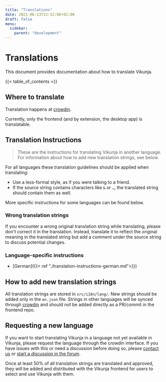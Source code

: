 ```yaml
---
title: "Translations"
date: 2021-06-23T22:52:06+02:00
draft: false
menu:
  sidebar:
    parent: "development"
---
```


# Translations

This document provides documentation about how to translate Vikunja.

{{< table_of_contents >}}

## Where to translate

Translation happens at [crowdin](https://crowdin.com/project/vikunja).

Currently, only the frontend (and by extension, the desktop app) is translatable.

## Translation Instructions

> These are the instructions for translating Vikunja in another language.
> For information about how to add new translation strings, see below.

For all languages these translation guidelines should be applied when translating:

* Use a less-formal style, as if you were talking to a friend.
* If the source string contains characters like `&` or `…`, the translated string should contain them as well.

More specific instructions for some languages can be found below.

### Wrong translation strings

If you encounter a wrong original translation string while translating, please don't correct it in the translation.
Instead, translate it to reflect the original meaning in the translated string but add a comment under the source string to discuss potential changes.

### Language-specific instructions

* [German]({{< ref "./translation-instructions-german.md">}})

## How to add new translation strings

All translation strings are stored in `src/i18n/lang/`.
New strings should be added only in the `en.json` file.
Strings in other languages will be synced through [crowdin](https://crowdin.com/project/vikunja) and should not be added directly as a PR/commit in the frontend repo.

## Requesting a new language

If you want to start translating Vikunja in a language not yet available in Vikunja, please request the language through the crowdin interface.
If you have issues with this or need a discussion before doing so, please [contact us](https://vikunja.io/contact/) or [start a discussion in the forum](https://community.vikunja.io).

Once at least 50% of all translation strings are translated and approved, they will be added and distributed with the Vikunja frontend for users to select and use Vikunja with them.
